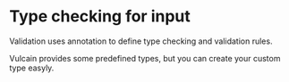 # Type checking for input

Validation uses annotation to define type checking and validation rules.

Vulcain provides some predefined types, but you can create your custom type easyly.



